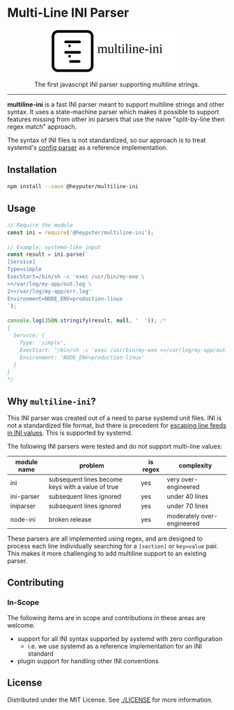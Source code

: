 # Multi-Line INI Parser

<h3 align="center"><img width="300" alt="KV.JS logo"
    src="./doc/icon-with-text.svg"
></h3>
<p align="center">The first javascript INI parser supporting multiline strings.</p>
<hr>

**multiline-ini** is a fast INI parser meant to support multiline strings
and other syntax. It uses a state-machine parser which makes it possible
to support features missing from other ini parsers that use the naive
"split-by-line then regex match" approach.

The syntax of INI files is not standardized, so our approach is to treat
systemd's [config parser](https://github.com/systemd/systemd/blob/main/src/shared/conf-parser.c)
as a reference implementation.

## Installation
```bash
npm install --save @heyputer/multiline-ini
```

## Usage
```javascript
// Require the module
const ini = require('@heyputer/multiline-ini');

// Example: systemd-like input
const result = ini.parse(`
[Service]
Type=simple
ExecStart=/bin/sh -c 'exec /usr/bin/my-exe \
>>/var/log/my-app/out.log \
2>>/var/log/my-app/err.log'
Environment=NODE_ENV=production-linux
`);

console.log(JSON.stringify(result, null, '  ')); /*
{
  Service: {
    Type: 'simple',
    ExecStart: "/bin/sh -c 'exec /usr/bin/my-exe >>/var/log/my-app/out.log 2>>/var/log/my-app/err.log'",
    Environment: 'NODE_ENV=production-linux'
  }
}
*/
```

## Why `multiline-ini`?

This INI parser was created out of a need to parse systemd unit files.
INI is not a standardized file format, but there is precedent for
[escaping line feeds in INI values](https://en.wikipedia.org/wiki/INI_file#cite_note-multiline-entry-13).
This is supported by systemd.

The following INI parsers were tested and do not support multi-line values:

| module name | problem | is regex | complexity |
| ----------- | ------- | -------- | ---------- |
| ini         | subsequent lines become keys with a value of true | yes | very over-engineered |
| ini-parser  | subsequent lines ignored | yes | under 40 lines |
| iniparser   | subsequent lines ignored | yes | under 70 lines |
| node-ini    | broken release | yes | moderately over-engineered |

These parsers are all implemented using regex, and are designed to process each
line individually searching for a `[section]` or `key=value` pair.
This makes it more challenging to add multiline support to an existing parser.

## Contributing

### In-Scope

The following items are in scope and contributions in these areas are
welcome.
- support for all INI syntax supported by systemd with zero configuration
  - i.e. we use systemd as a reference implementation for an INI standard
- plugin support for handling other INI conventions

## License
Distributed under the MIT License. See [./LICENSE](./LICENSE) for more information.